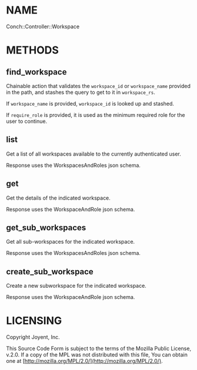 # NAME

Conch::Controller::Workspace

# METHODS

## find\_workspace

Chainable action that validates the `workspace_id` or `workspace_name` provided in the path,
and stashes the query to get to it in `workspace_rs`.

If `workspace_name` is provided, `workspace_id` is looked up and stashed.

If `require_role` is provided, it is used as the minimum required role for the user to
continue.

## list

Get a list of all workspaces available to the currently authenticated user.

Response uses the WorkspacesAndRoles json schema.

## get

Get the details of the indicated workspace.

Response uses the WorkspaceAndRole json schema.

## get\_sub\_workspaces

Get all sub-workspaces for the indicated workspace.

Response uses the WorkspacesAndRoles json schema.

## create\_sub\_workspace

Create a new subworkspace for the indicated workspace.

Response uses the WorkspaceAndRole json schema.

# LICENSING

Copyright Joyent, Inc.

This Source Code Form is subject to the terms of the Mozilla Public License,
v.2.0. If a copy of the MPL was not distributed with this file, You can obtain
one at [http://mozilla.org/MPL/2.0/](http://mozilla.org/MPL/2.0/).
